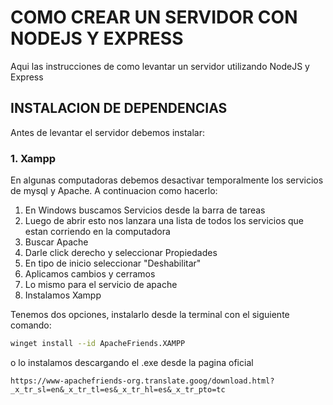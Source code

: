# COMO CREAR UN SERVIDOR CON NODEJS Y EXPRESS
Aqui las instrucciones de como levantar un servidor utilizando NodeJS y Express
## INSTALACION DE DEPENDENCIAS
Antes de levantar el servidor debemos instalar:
### 1. Xampp
En algunas computadoras debemos desactivar temporalmente los servicios de mysql y Apache. A continuacion como hacerlo:
1. En Windows buscamos Servicios desde la barra de tareas
2. Luego de abrir esto nos lanzara una lista de todos los servicios que estan corriendo en la computadora
3. Buscar Apache
4. Darle click derecho y seleccionar Propiedades
5. En tipo de inicio seleccionar "Deshabilitar"
6. Aplicamos cambios y cerramos
7. Lo mismo para el servicio de apache
8. Instalamos Xampp

Tenemos dos opciones, instalarlo desde la terminal con el siguiente comando:
```bash
winget install --id ApacheFriends.XAMPP
```
o lo instalamos descargando el .exe desde la pagina oficial
```link
https://www-apachefriends-org.translate.goog/download.html?_x_tr_sl=en&_x_tr_tl=es&_x_tr_hl=es&_x_tr_pto=tc
```
